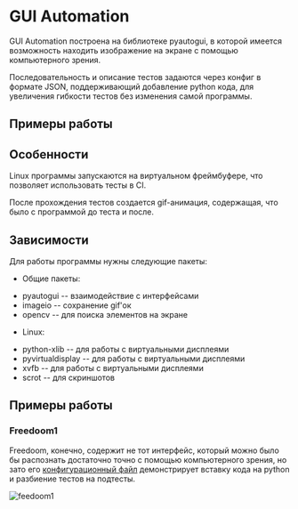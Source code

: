 # GUI Automation

GUI Automation построена на библиотеке pyautogui, в которой имеется
возможность находить изображение на экране с помощью компьютерного зрения.

Последовательность и описание тестов задаются через конфиг в формате 
JSON, поддерживающий добавление python кода, для увеличения гибкости тестов
без изменения самой программы.

## Примеры работы

## Особенности

Linux программы запускаются на виртуальном фреймбуфере, что позволяет
использовать тесты в CI.

После прохождения тестов создается gif-анимация, содержащая, что было с программой до
теста и после.

## Зависимости

Для работы программы нужны следующие пакеты:
 + Общие пакеты:
  - pyautogui -- взаимодействие с интерфейсами
  - imageio -- сохранение gif'ок
  - opencv -- для поиска элементов на экране
 + Linux:
  - python-xlib -- для работы с виртуальными дисплеями
  - pyvirtualdisplay -- для работы с виртуальными дисплеями
  - xvfb -- для работы с виртуальными дисплеями
  - scrot -- для скриншотов

## Примеры работы

### Freedoom1

Freedoom, конечно, содержит не тот интерфейс, который можно было бы распознать 
достаточно точно с помощью компьютерного зрения,
но зато его [конфигурационный файл](examples/freedoom1.json)
демонстрирует вставку кода на python и разбиение тестов на подтесты.

![feedoom1](gif/freedoom1.gif)
